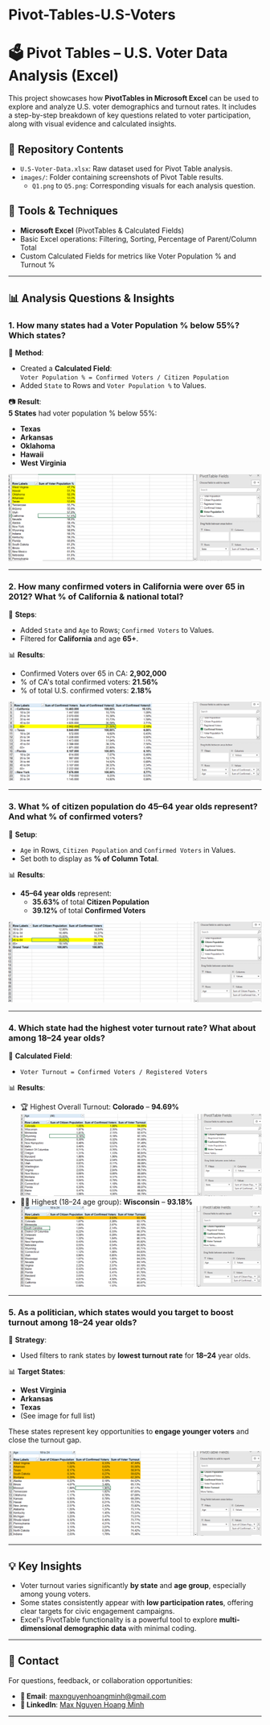 # Pivot-Tables-U.S-Voters
# 🗳️ Pivot Tables – U.S. Voter Data Analysis (Excel)

This project showcases how **PivotTables in Microsoft Excel** can be used to explore and analyze U.S. voter demographics and turnout rates. It includes a step-by-step breakdown of key questions related to voter participation, along with visual evidence and calculated insights.

## 📁 Repository Contents

- `U.S-Voter-Data.xlsx`: Raw dataset used for Pivot Table analysis.
- `images/`: Folder containing screenshots of Pivot Table results.
  - `Q1.png` to `Q5.png`: Corresponding visuals for each analysis question.

## 🔧 Tools & Techniques

- **Microsoft Excel** (PivotTables & Calculated Fields)
- Basic Excel operations: Filtering, Sorting, Percentage of Parent/Column Total
- Custom Calculated Fields for metrics like Voter Population % and Turnout %

---

## 📊 Analysis Questions & Insights

### 1. How many states had a Voter Population % below 55%? Which states?

📌 **Method**:
- Created a **Calculated Field**:  
  `Voter Population % = Confirmed Voters / Citizen Population`
- Added `State` to Rows and `Voter Population %` to Values.

📷 **Result**:  
**5 States** had voter population % below 55%:
- **Texas**
- **Arkansas**
- **Oklahoma**
- **Hawaii**
- **West Virginia**

![Q1](images/Q1.png)

---

### 2. How many confirmed voters in California were over 65 in 2012? What % of California & national total?

📌 **Steps**:
- Added `State` and `Age` to Rows; `Confirmed Voters` to Values.
- Filtered for **California** and age **65+**.

📊 **Results**:
- Confirmed Voters over 65 in CA: **2,902,000**
- % of CA's total confirmed voters: **21.56%**
- % of total U.S. confirmed voters: **2.18%**

![Q2](images/Q2.png)

---

### 3. What % of citizen population do 45–64 year olds represent? And what % of confirmed voters?

📌 **Setup**:
- `Age` in Rows, `Citizen Population` and `Confirmed Voters` in Values.
- Set both to display as **% of Column Total**.

📊 **Results**:
- **45–64 year olds** represent:
  - **35.63%** of total **Citizen Population**
  - **39.12%** of total **Confirmed Voters**

![Q3](images/Q3.png)

---

### 4. Which state had the highest voter turnout rate? What about among 18–24 year olds?

📌 **Calculated Field**:
- `Voter Turnout = Confirmed Voters / Registered Voters`

📊 **Results**:
- 🏆 Highest Overall Turnout: **Colorado** – **94.69%**
  ![Q4.1](images/Q4.1.png)
- 🧑‍🎓 Highest (18–24 age group): **Wisconsin** – **93.18%**
  ![Q4.2](images/Q4.2.png)

---

### 5. As a politician, which states would you target to boost turnout among 18–24 year olds?

📌 **Strategy**:
- Used filters to rank states by **lowest turnout rate** for **18–24** year olds.

📊 **Target States**:
- **West Virginia**
- **Arkansas**
- **Texas**
- (See image for full list)

These states represent key opportunities to **engage younger voters** and close the turnout gap.

![Q5](images/Q5.png)

---

## 💡 Key Insights

- Voter turnout varies significantly **by state** and **age group**, especially among young voters.
- Some states consistently appear with **low participation rates**, offering clear targets for civic engagement campaigns.
- Excel's PivotTable functionality is a powerful tool to explore **multi-dimensional demographic data** with minimal coding.

---

## 👤 Contact

For questions, feedback, or collaboration opportunities:

- **📧 Email**: maxnguyenhoangminh@gmail.com  
- **🔗 LinkedIn**: [Max Nguyen Hoang Minh](https://www.linkedin.com/in/max-nguyen-hoang-minh)

---




